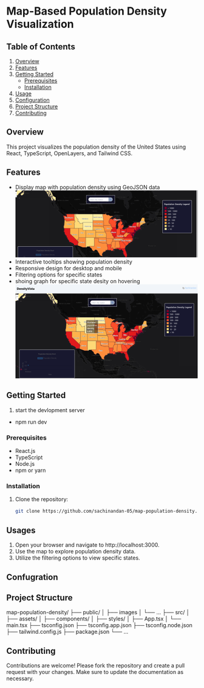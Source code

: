 # Map-Based Population Density Visualization

## Table of Contents
1. [Overview](#overview)
2. [Features](#features)
3. [Getting Started](#getting-started)
   - [Prerequisites](#prerequisites)
   - [Installation](#installation)
4. [Usage](#usage)
5. [Configuration](#configuration)
6. [Project Structure](#project-structure)
7. [Contributing](#contributing)


## Overview
This project visualizes the population density of the United States using React, TypeScript, OpenLayers, and Tailwind CSS.

## Features
- Display map with population density using GeoJSON data
![with searching feature](\src\assets\screenshot1.png)
- Interactive tooltips showing population density
- Responsive design for desktop and mobile
- Filtering options for specific states 
- shoing graph for specific state desity on hovering
![with graph representation ](\src\assets\screenshot2.png)

## Getting Started
1. start the devlopment server
  - npm run dev

### Prerequisites
- React.js
- TypeScript
- Node.js
- npm or yarn

### Installation
1. Clone the repository:
   ```sh
   git clone https://github.com/sachinandan-05/map-population-density.git

## Usages
1. Open your browser and navigate to http://localhost:3000.
2. Use the map to explore population density data.
3. Utilize the filtering options to view specific states.

## Confugration

## Project Structure
map-population-density/
├── public/
│   ├── images
│   └── ...
├── src/
│   ├── assets/
│   ├── components/
│   ├── styles/
│   ├── App.tsx
│   └── main.tsx
├── tsconfig.json
├── tsconfig.app.json
├── tsconfig.node.json
├── tailwind.config.js
├── package.json
└── ...
## Contributing
Contributions are welcome! Please fork the repository and create a pull request with your changes. Make sure to update the documentation as necessary.

